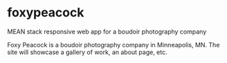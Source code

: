 # foxypeacock
MEAN stack responsive web app for a boudoir photography company

Foxy Peacock is a boudoir photography company in Minneapolis, MN. The site will showcase a gallery of work, an about page, etc.
